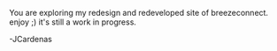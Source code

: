 You are exploring my redesign and redeveloped site of breezeconnect. enjoy ;) it's still a work in progress.

-JCardenas

